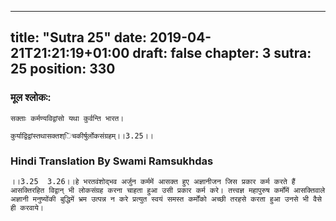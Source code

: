 
---
title: "Sutra 25"
date: 2019-04-21T21:21:19+01:00
draft: false
chapter: 3
sutra: 25
position: 330
---
### मूल श्लोकः:
```
सक्ताः कर्मण्यविद्वांसो यथा कुर्वन्ति भारत।

कुर्याद्विद्वांस्तथासक्तश्िचकीर्षुर्लोकसंग्रहम्।।3.25।।

```

### Hindi Translation By Swami Ramsukhdas
```
।।3.25  3.26।।हे भरतवंशोद्भव अर्जुन कर्ममें आसक्त हुए अज्ञानीजन जिस प्रकार कर्म करते हैं आसक्तिरहित विद्वान् भी लोकसंग्रह करना चाहता हुआ उसी प्रकार कर्म करे। तत्त्वज्ञ महापुरुष कर्मोंमें आसक्तिवाले अज्ञानी मनुष्योंकी बुद्धिमें भ्रम उत्पन्न न करे प्रत्युत स्वयं समस्त कर्मोंको अच्छी तरहसे करता हुआ उनसे भी वैसे ही करवाये।

```

